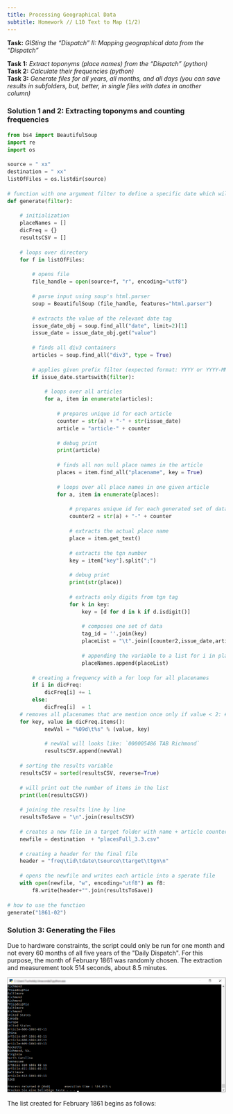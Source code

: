 ```yaml
---
title: Processing Geographical Data
subtitle: Homework // L10 Text to Map (1/2)
---
```

<b>Task:</b> <i>GISting the “Dispatch” II: Mapping geographical data from the “Dispatch”</i><br>

<b>Task 1:</b> <i>Extract toponyms (place names) from the “Dispatch” (python)</i><br>
<b>Task 2:</b> <i>Calculate their frequencies (python)</i><br>
<b>Task 3:</b> <i>Generate files for all years, all months, and all days (you can save results in subfolders, but, better, in single files with dates in another column)</i><br>

### Solution 1 and 2: Extracting toponyms and counting frequencies

```python
from bs4 import BeautifulSoup
import re
import os

source = " xx"
destination = " xx"
listOfFiles = os.listdir(source)

# function with one argument filter to define a specific date which will use values of the dispatch only if the date is true
def generate(filter):

    # initialization
    placeNames = []
    dicFreq = {}
    resultsCSV = []

    # loops over directory
    for f in listOfFiles:
    
        # opens file
        file_handle = open(source+f, "r", encoding="utf8")
        
        # parse input using soup's html.parser
        soup = BeautifulSoup (file_handle, features="html.parser")
        
        # extracts the value of the relevant date tag
        issue_date_obj = soup.find_all("date", limit=2)[1]
        issue_date = issue_date_obj.get("value")
        
        # finds all div3 containers
        articles = soup.find_all("div3", type = True)
        
        # applies given prefix filter (expected format: YYYY or YYYY-MM or YYYY-MM-DD)
        if issue_date.startswith(filter):
            
            # loops over all articles
            for a, item in enumerate(articles):
                
                # prepares unique id for each article
                counter = str(a) + "-" + str(issue_date)                        
                article = "article-" + counter
                
                # debug print
                print(article)
                
                # finds all non null place names in the article
                places = item.find_all("placename", key = True)
                
                # loops over all place names in one given article
                for a, item in enumerate(places):
                
                    # prepares unique id for each generated set of data
                    counter2 = str(a) + "-" + counter                           
                    
                    # extracts the actual place name
                    place = item.get_text()
                    
                    # extracts the tgn number
                    key = item["key"].split(";")
                    
                    # debug print
                    print(str(place))

                    # extracts only digits from tgn tag
                    for k in key:
                        key = [d for d in k if d.isdigit()]   
                        
                        # composes one set of data
                        tag_id = ''.join(key)
                        placeList = "\t".join([counter2,issue_date,article,place,tag_id])        
                        
                        # appending the variable to a list for i in placeNames:
                        placeNames.append(placeList)
                        
        # creating a frequency with a for loop for all placenames
        if i in dicFreq:
            dicFreq[i] += 1
        else:
            dicFreq[i]  = 1
    # removes all placenames that are mention once only if value < 2: # this will exclude items with frequency higher than 1 - we want      unique rows
    for key, value in dicFreq.items():                                          
            newVal = "%09d\t%s" % (value, key)
            
            # newVal will looks like: `000005486 TAB Richmond`
            resultsCSV.append(newVal)

    # sorting the results variable
    resultsCSV = sorted(resultsCSV, reverse=True)                               
    
    # will print out the number of items in the list
    print(len(resultsCSV)) 
    
    # joining the results line by line
    resultsToSave = "\n".join(resultsCSV)                                       

    # creates a new file in a target folder with name + article counter + name + issue_date + txt file
    newfile = destination  + "placesFull_3.3.csv"
    
    # creating a header for the final file
    header = "freq\tid\tdate\tsource\ttarget\ttgn\n"
    
    # opens the newfile and writes each article into a sperate file
    with open(newfile, "w", encoding="utf8") as f8:
        f8.write(header+"".join(resultsToSave))

# how to use the function
generate("1861-02")
```


### Solution 3: Generating the Files
Due to hardware constraints, the script could only be run for one month and not every 60 months of all five years of the "Daily Dispatch". For this purpose, the month of February 1861 was randomly chosen. The extraction and measurement took 514 seconds, about 8.5 minutes.

<img src="/img/1861-02_runtime.png"/>

The list created for February 1861 begins as follows: 
